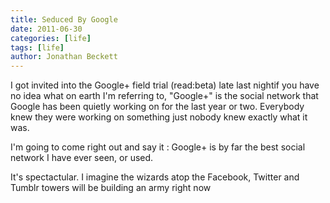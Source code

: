 ```yaml
---
title: Seduced By Google
date: 2011-06-30
categories: [life]
tags: [life]
author: Jonathan Beckett
---
```


I got invited into the Google+ field trial (read:beta) late last nightif you have no idea what on earth I'm referring to, "Google+" is the social network that Google has been quietly working on for the last year or two. Everybody knew they were working on something just nobody knew exactly what it was.

I'm going to come right out and say it : Google+ is by far the best social network I have ever seen, or used.

It's spectactular. I imagine the wizards atop the Facebook, Twitter and Tumblr towers will be building an army right now